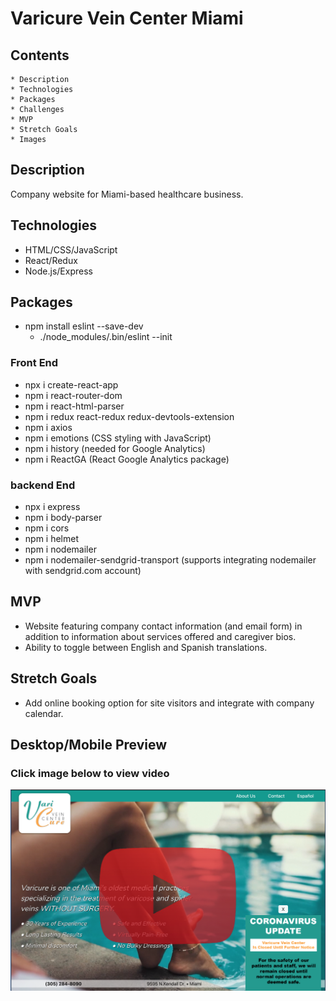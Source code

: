 # Varicure Vein Center Miami

## Contents
    * Description
    * Technologies
    * Packages
    * Challenges
    * MVP
    * Stretch Goals
    * Images

## Description
Company website for Miami-based healthcare business.

## Technologies
* HTML/CSS/JavaScript
* React/Redux
* Node.js/Express

## Packages
* npm install eslint --save-dev  
    * ./node_modules/.bin/eslint --init

### Front End
* npx i create-react-app
* npm i react-router-dom
* npm i react-html-parser
* npm i redux react-redux redux-devtools-extension
* npm i axios
* npm i emotions (CSS styling with JavaScript)
* npm i history (needed for Google Analytics)
* npm i ReactGA (React Google Analytics package)

### backend End
* npx i express
* npm i body-parser
* npm i cors
* npm i helmet
* npm i nodemailer 
* npm i nodemailer-sendgrid-transport (supports integrating nodemailer with sendgrid.com account)

## MVP
* Website featuring company contact information (and email form) in addition to information about services offered and caregiver bios.
* Ability to toggle between English and Spanish translations.

## Stretch Goals
* Add online booking option for site visitors and integrate with company calendar.

## Desktop/Mobile Preview
### Click image below to view video

[![desktop and mobile video](/nonessential/ReadMePics/1.png)](https://youtu.be/gYZEp7zgvIw)

